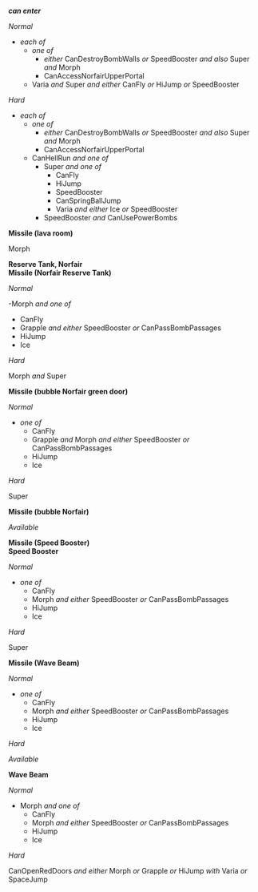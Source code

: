 ﻿***can enter***

*Normal*

- *each of*
  - *one of*
    - *either* CanDestroyBombWalls *or* SpeedBooster *and also* Super *and* Morph
    - CanAccessNorfairUpperPortal
  - Varia *and* Super *and either* CanFly *or* HiJump *or* SpeedBooster

*Hard*

- *each of*
  - *one of*
    - *either* CanDestroyBombWalls *or* SpeedBooster *and also* Super *and* Morph
    - CanAccessNorfairUpperPortal
  - CanHellRun *and one of*
    - Super *and one of*
      - CanFly
      - HiJump
      - SpeedBooster
      - CanSpringBallJump
      - Varia *and either* Ice *or* SpeedBooster
    - SpeedBooster *and* CanUsePowerBombs

**Missile (lava room)**

Morph

**Reserve Tank, Norfair**  
**Missile (Norfair Reserve Tank)**

*Normal*

-Morph *and one of*
  - CanFly
  - Grapple *and either* SpeedBooster *or* CanPassBombPassages
  - HiJump
  - Ice

*Hard*

Morph *and* Super

**Missile (bubble Norfair green door)**

*Normal*

- *one of*
  - CanFly
  - Grapple *and* Morph *and either* SpeedBooster *or* CanPassBombPassages
  - HiJump
  - Ice

*Hard*

Super

**Missile (bubble Norfair)**

*Available*

**Missile (Speed Booster)**  
**Speed Booster**

*Normal*

- *one of*
  - CanFly
  - Morph *and either* SpeedBooster *or* CanPassBombPassages
  - HiJump
  - Ice

*Hard*

Super

**Missile (Wave Beam)**

*Normal*

- *one of*
  - CanFly
  - Morph *and either* SpeedBooster *or* CanPassBombPassages
  - HiJump
  - Ice

*Hard*

*Available*

**Wave Beam**

*Normal*

- Morph *and one of*
  - CanFly
  - Morph *and either* SpeedBooster *or* CanPassBombPassages
  - HiJump
  - Ice

*Hard*

CanOpenRedDoors *and either* Morph *or* Grapple *or* HiJump *with* Varia *or* SpaceJump
